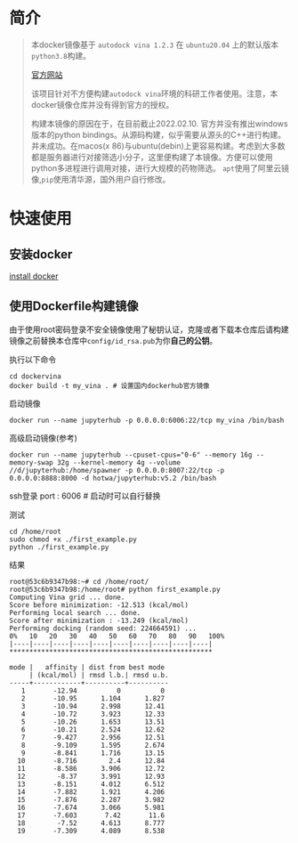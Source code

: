 # 简介

> 本docker镜像基于 `autodock vina 1.2.3` 在 `ubuntu20.04` 上的默认版本`python3.8`构建。
> 
> [官方网站](https://vina.scripps.edu/)
> 
> 该项目针对不方便构建`autodock vina`环境的科研工作者使用。注意，本docker镜像仓库并没有得到官方的授权。
> 
> 构建本镜像的原因在于，在目前截止2022.02.10. 官方并没有推出windows版本的python 
> bindings。从源码构建，似乎需要从源头的C++进行构建。并未成功。在macos(x
> 86)与ubuntu(debin)上更容易构建。考虑到大多数都是服务器进行对接筛选小分子，这里便构建了本镜像。方便可以使用python多进程进行调用对接，进行大规模的药物筛选。
> `apt`使用了阿里云镜像,`pip`使用清华源，国外用户自行修改。

# 快速使用

## 安装docker

[install docker](https://www.docker.com/get-started)

## 使用Dockerfile构建镜像

由于使用root密码登录不安全镜像使用了秘钥认证，克隆或者下载本仓库后请构建镜像之前替换本仓库中`config/id_rsa.pub`为你**自己的公钥**。

执行以下命令
```shell
cd dockervina
docker build -t my_vina . # 设置国内dockerhub官方镜像
```

启动镜像
```shell
docker run --name jupyterhub -p 0.0.0.0:6006:22/tcp my_vina /bin/bash
```

高级启动镜像(参考)
```shell
docker run --name jupyterhub --cpuset-cpus="0-6" --memory 16g --memory-swap 32g --kernel-memory 4g --volume //d/jupyterhub:/home/spawner -p 0.0.0.0:8007:22/tcp -p 0.0.0.0:8888:8000 -d hotwa/jupyterhub:v5.2 /bin/bash
```

ssh登录
port : 6006 # 启动时可以自行替换

测试
```shell
cd /home/root
sudo chmod +x ./first_example.py
python ./first_example.py
```

结果

```shell
root@53c6b9347b98:~# cd /home/root/
root@53c6b9347b98:/home/root# python first_example.py 
Computing Vina grid ... done.
Score before minimization: -12.513 (kcal/mol)
Performing local search ... done.
Score after minimization : -13.249 (kcal/mol)
Performing docking (random seed: 224664591) ... 
0%   10   20   30   40   50   60   70   80   90   100%
|----|----|----|----|----|----|----|----|----|----|
***************************************************

mode |   affinity | dist from best mode
     | (kcal/mol) | rmsd l.b.| rmsd u.b.
-----+------------+----------+----------
   1       -12.94          0          0
   2       -10.95      1.104      1.827
   3       -10.94      2.998      12.41
   4       -10.72      3.923      12.33
   5       -10.26      1.653      13.51
   6       -10.21      2.524      12.62
   7       -9.427      2.956      12.51
   8       -9.109      1.595      2.674
   9       -8.841      1.716      13.15
  10       -8.716        2.4      12.84
  11       -8.586      3.906      12.72
  12        -8.37      3.991      12.93
  13       -8.151      4.012      6.512
  14       -7.882      1.921      4.206
  15       -7.876      2.287      3.982
  16       -7.674      3.066      5.981
  17       -7.603       7.42       11.6
  18        -7.52      4.613      8.777
  19       -7.309      4.089      8.538
```

